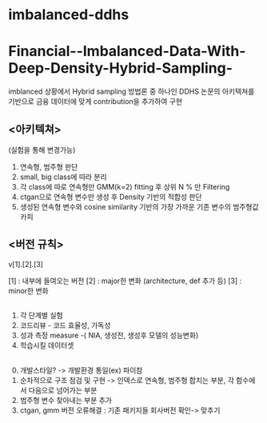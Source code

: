 # imbalanced-ddhs

# Financial--Imbalanced-Data-With-Deep-Density-Hybrid-Sampling-

imblanced 상황에서 Hybrid sampling 방법론 중 하나인 
DDHS 논문의 아키텍쳐를 기반으로 금융 데이터에 맞게 contribution을 추가하여 구현 

## <아키텍쳐>
(실험을 통해 변경가능)

1) 연속형, 범주형 판단
2) small, big class에 따라 분리
3) 각 class에 따로 연속형만 GMM(k=2) fitting 후 상위 N % 만 Filtering
4) ctgan으로 연속형 변수만 생성 후 Density 기반의 적합성 판단
5) 생성된 연속형 변수와 cosine similarity 기반의 가장 가까운 기존 변수의 범주형값 카피

## <버전 규칙>

v[1].[2].[3]

[1] : 내부에 들여오는 버전
[2] : major한 변화 (architecture, def 추가 등)
[3] : minor한 변화 

##  <needs list>

1. 각 단계별 실험
2. 코드리뷰 - 코드 효율성, 가독성
3. 성과 측정 measure -( NIA, 생성전, 생성후 모델의 성능변화)
4. 학습시킬 데이터셋 

##  <to do list>

0. 개발스타일? -> 개발환경 통일(ex) 파이참 
1. 순차적으로 구조 점검 및 구현 -> 인덱스로 연속형, 범주형 합치는 부분, 각 함수에서 다음으로 넘어가는 부분  
2. 범주형 변수 찾아내는 부분 추가 
3. ctgan, gmm 버전 오류해결 : 기존 패키지들 회사버전 확인-> 맞추기
